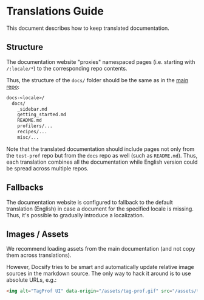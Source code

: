 # Translations Guide

This document describes how to keep translated documentation.

## Structure

The documentation website "proxies" namespaced pages (i.e. starting with `/:locale/*`) to the corresponding repo contents.

Thus, the structure of the `docs/` folder should be the same as in the [main repo](https://github.com/test-prof/test-prof):

```txt
docs-<locale>/
  docs/
    _sidebar.md
    getting_started.md
    README.md
    profilers/...
    recipes/...
    misc/...
```

Note that the translated documentation should include pages not only from the `test-prof` repo but from the `docs` repo as well (such as `README.md`). Thus, each translation combines all the documentation while English version could be spread across multiple repos.

## Fallbacks

The documentation website is configured to fallback to the default translation (English) in case a document for the specified locale is missing.
Thus, it's possible to gradually introduce a localization.

## Images / Assets

We recommend loading assets from the main documentation (and not copy them across translations).

However, Docsify tries to be smart and automatically update relative image sources in the markdown source. The only way to hack it around is to use absolute URLs, e.g.:

```md
<img alt="TagProf UI" data-origin="/assets/tag-prof.gif" src="/assets/tag-prof.gif">
```
